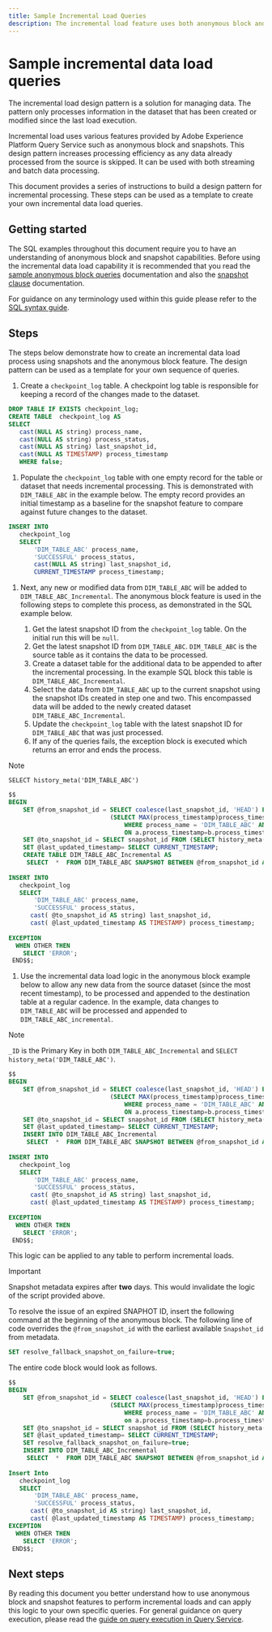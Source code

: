 ```yaml
---
title: Sample Incremental Load Queries
description: The incremental load feature uses both anonymous block and snapshot features to provide a near real-time solution for moving data from the data lake to your data warehouse whilst ignoring matching .
---
```

# Sample incremental data load queries

The incremental load design pattern is a solution for managing data. The pattern only processes information in the dataset that has been created or modified since the last load execution. 

Incremental load uses various features provided by Adobe Experience Platform Query Service such as anonymous block and snapshots. This design pattern increases processing efficiency as any data already processed from the source is skipped. It can be used with both streaming and batch data processing.

This document provides a series of instructions to build a design pattern for incremental processing. These steps can be used as a template to create your own incremental data load queries.

## Getting started

The SQL examples throughout this document require you to have an understanding of anonymous block and snapshot capabilities. Before using the incremental data load capability it is recommended that you read the [sample anonymous block queries](./anonymous-block.md) documentation and also the [snapshot clause](../sql/syntax.md#snapshot-clause) documentation.

For guidance on any terminology used within this guide please refer to the [SQL syntax guide](../sql/syntax.md).

## Steps

The steps below demonstrate how to create an incremental data load process using snapshots and the anonymous block feature. The design pattern can be used as a template for your own sequence of queries.

1. Create a `checkpoint_log` table. A checkpoint log table is responsible for keeping a record of the changes made to the dataset.

```SQL
DROP TABLE IF EXISTS checkpoint_log;
CREATE TABLE  checkpoint_log AS
SELECT
   cast(NULL AS string) process_name,
   cast(NULL AS string) process_status,
   cast(NULL AS string) last_snapshot_id,
   cast(NULL AS TIMESTAMP) process_timestamp
   WHERE false;
```

1. Populate the `checkpoint_log` table with one empty record for the table or dataset that needs incremental processing. This is demonstrated with `DIM_TABLE_ABC` in the example below. The empty record provides an initial timestamp as a baseline for the snapshot feature to compare against future changes to the dataset.

```SQL
INSERT INTO
   checkpoint_log
   SELECT
       'DIM_TABLE_ABC' process_name,
       'SUCCESSFUL' process_status,
       cast(NULL AS string) last_snapshot_id,
       CURRENT_TIMESTAMP process_timestamp;
```

1. Next, any new or modified data from `DIM_TABLE_ABC` will be added to `DIM_TABLE_ABC_Incremental`. The anonymous block feature is used in the following steps to complete this process, as demonstrated in the SQL example below. 

   1. Get the latest snapshot ID from the `checkpoint_log` table. On the initial run this will be `null`.
   2. Get the latest snapshot ID from `DIM_TABLE_ABC`. `DIM_TABLE_ABC` is the source table as it contains the data to be processed.
   3. Create a dataset table for the additional data to be appended to after the incremental processing. In the example SQL block this table is `DIM_TABLE_ABC_Incremental`.
   4. Select the data from `DIM_TABLE_ABC` up to the current snapshot using the snapshot IDs created in step one and two. This encompassed data will be added to the newly created dataset `DIM_TABLE_ABC_Incremental`.
   5. Update the `checkpoint_log` table with the latest snapshot ID for `DIM_TABLE_ABC` that was just processed.
   6. If any of the queries fails, the exception block is executed which returns an error and ends the process.

>[!NOTE]
>
>`SELECT history_meta('DIM_TABLE_ABC')`

```SQL
$$
BEGIN
    SET @from_snapshot_id = SELECT coalesce(last_snapshot_id, 'HEAD') FROM checkpoint_log a JOIN
                            (SELECT MAX(process_timestamp)process_timestamp FROM checkpoint_log
                                WHERE process_name = 'DIM_TABLE_ABC' AND process_status = 'SUCCESSFUL' )b
                                ON a.process_timestamp=b.process_timestamp;
    SET @to_snapshot_id = SELECT snapshot_id FROM (SELECT history_meta('DIM_TABLE_ABC')) WHERE  is_current = true;
    SET @last_updated_timestamp= SELECT CURRENT_TIMESTAMP;
    CREATE TABLE DIM_TABLE_ABC_Incremental AS
     SELECT  *  FROM DIM_TABLE_ABC SNAPSHOT BETWEEN @from_snapshot_id AND @to_snapshot_id ;
 
INSERT INTO
   checkpoint_log
   SELECT
       'DIM_TABLE_ABC' process_name,
       'SUCCESSFUL' process_status,
      cast( @to_snapshot_id AS string) last_snapshot_id,
      cast( @last_updated_timestamp AS TIMESTAMP) process_timestamp;
 
EXCEPTION
  WHEN OTHER THEN
    SELECT 'ERROR';
 END$$;
```

1. Use the incremental data load logic in the anonymous block example below to allow any new data from the source dataset (since the most recent timestamp), to be processed and appended to the destination table at a regular cadence. In the example, data changes to `DIM_TABLE_ABC` will be processed and appended to `DIM_TABLE_ABC_incremental`.

>[!NOTE]
>
> `_ID` is the Primary Key in both `DIM_TABLE_ABC_Incremental` and `SELECT history_meta('DIM_TABLE_ABC')`.

```SQL
$$
BEGIN
    SET @from_snapshot_id = SELECT coalesce(last_snapshot_id, 'HEAD') FROM checkpoint_log a join
                            (SELECT MAX(process_timestamp)process_timestamp FROM checkpoint_log
                                WHERE process_name = 'DIM_TABLE_ABC' AND process_status = 'SUCCESSFUL' )b
                                ON a.process_timestamp=b.process_timestamp;
    SET @to_snapshot_id = SELECT snapshot_id FROM (SELECT history_meta('DIM_TABLE_ABC')) WHERE  is_current = true;
    SET @last_updated_timestamp= SELECT CURRENT_TIMESTAMP;
    INSERT INTO DIM_TABLE_ABC_Incremental
     SELECT  *  FROM DIM_TABLE_ABC SNAPSHOT BETWEEN @from_snapshot_id AND @to_snapshot_id WHERE NOT EXISTS (SELECT _id FROM DIM_TABLE_ABC_Incremental a WHERE _id=a._id);
 
INSERT INTO
   checkpoint_log
   SELECT
       'DIM_TABLE_ABC' process_name,
       'SUCCESSFUL' process_status,
      cast( @to_snapshot_id AS string) last_snapshot_id,
      cast( @last_updated_timestamp AS TIMESTAMP) process_timestamp;
 
EXCEPTION
  WHEN OTHER THEN
    SELECT 'ERROR';
 END$$;
```

This logic can be applied to any table to perform incremental loads.

>[!IMPORTANT]
>
>Snapshot metadata expires after **two** days. This would invalidate the logic of the script provided above. 

To resolve the issue of an expired SNAPHOT ID, insert the following command at the beginning of the anonymous block. The following line of code overrides the `@from_snapshot_id` with the earliest available `Snapshot_id` from metadata.

```SQL
SET resolve_fallback_snapshot_on_failure=true;
```

The entire code block would look as follows.

```SQL
$$
BEGIN
    SET @from_snapshot_id = SELECT coalesce(last_snapshot_id, 'HEAD') FROM checkpoint_log a JOIN
                            (SELECT MAX(process_timestamp)process_timestamp FROM checkpoint_log
                                WHERE process_name = 'DIM_TABLE_ABC' AND process_status = 'SUCCESSFUL' )b
                                on a.process_timestamp=b.process_timestamp;
    SET @to_snapshot_id = SELECT snapshot_id FROM (SELECT history_meta('DIM_TABLE_ABC')) WHERE  is_current = true;
    SET @last_updated_timestamp= SELECT CURRENT_TIMESTAMP;
    SET resolve_fallback_snapshot_on_failure=true;
    INSERT INTO DIM_TABLE_ABC_Incremental
     SELECT  *  FROM DIM_TABLE_ABC SNAPSHOT BETWEEN @from_snapshot_id AND @to_snapshot_id WHERE NOT EXISTS (SELECT _id FROM DIM_TABLE_ABC_Incremental a WHERE _id=a._id);
 
Insert Into
   checkpoint_log
   SELECT
       'DIM_TABLE_ABC' process_name,
       'SUCCESSFUL' process_status,
      cast( @to_snapshot_id AS string) last_snapshot_id,
      cast( @last_updated_timestamp AS TIMESTAMP) process_timestamp;
EXCEPTION
  WHEN OTHER THEN
    SELECT 'ERROR';
 END$$;
```

## Next steps

By reading this document you better understand how to use anonymous block and snapshot features to perform incremental loads and can apply this logic to your own specific queries. For general guidance on query execution, please read the [guide on query execution in Query Service](./writing-queries.md).
